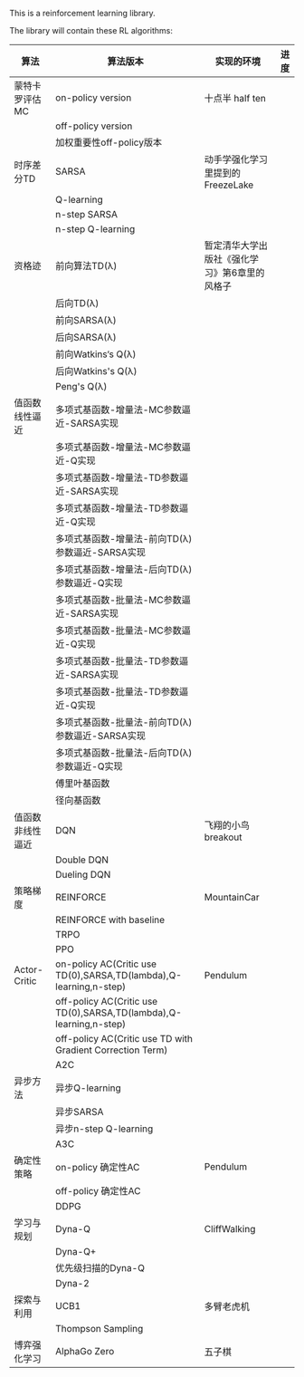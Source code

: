This is a reinforcement learning library.

The library will contain these RL algorithms:

| 算法             | 算法版本                                                     | 实现的环境                                    | 进度 |
| ---------------- | ------------------------------------------------------------ | --------------------------------------------- | ---- |
| 蒙特卡罗评估 MC  | on-policy version                                            | 十点半 half ten                               |      |
|                  | off-policy version                                           |                                               |      |
|                  | 加权重要性off-policy版本                                     |                                               |      |
| 时序差分TD       | SARSA                                                        | 动手学强化学习里提到的FreezeLake              |      |
|                  | Q-learning                                                   |                                               |      |
|                  | n-step SARSA                                                 |                                               |      |
|                  | n-step Q-learning                                            |                                               |      |
| 资格迹           | 前向算法TD(λ)                                                | 暂定清华大学出版社《强化学习》第6章里的风格子 |      |
|                  | 后向TD(λ)                                                    |                                               |      |
|                  | 前向SARSA(λ)                                                 |                                               |      |
|                  | 后向SARSA(λ)                                                 |                                               |      |
|                  | 前向Watkins‘s Q(λ)                                           |                                               |      |
|                  | 后向Watkins's Q(λ)                                           |                                               |      |
|                  | Peng's Q(λ)                                                  |                                               |      |
| 值函数线性逼近   | 多项式基函数-增量法-MC参数逼近-SARSA实现                     |                                               |      |
|                  | 多项式基函数-增量法-MC参数逼近-Q实现                         |                                               |      |
|                  | 多项式基函数-增量法-TD参数逼近-SARSA实现                     |                                               |      |
|                  | 多项式基函数-增量法-TD参数逼近-Q实现                         |                                               |      |
|                  | 多项式基函数-增量法-前向TD(λ)参数逼近-SARSA实现              |                                               |      |
|                  | 多项式基函数-增量法-后向TD(λ)参数逼近-Q实现                  |                                               |      |
|                  | 多项式基函数-批量法-MC参数逼近-SARSA实现                     |                                               |      |
|                  | 多项式基函数-批量法-MC参数逼近-Q实现                         |                                               |      |
|                  | 多项式基函数-批量法-TD参数逼近-SARSA实现                     |                                               |      |
|                  | 多项式基函数-批量法-TD参数逼近-Q实现                         |                                               |      |
|                  | 多项式基函数-批量法-前向TD(λ)参数逼近-SARSA实现              |                                               |      |
|                  | 多项式基函数-批量法-后向TD(λ)参数逼近-Q实现                  |                                               |      |
|                  | 傅里叶基函数                                                 |                                               |      |
|                  | 径向基函数                                                   |                                               |      |
| 值函数非线性逼近 | DQN                                                          | 飞翔的小鸟 breakout                           |      |
|                  | Double DQN                                                   |                                               |      |
|                  | Dueling DQN                                                  |                                               |      |
| 策略梯度         | REINFORCE                                                    | MountainCar                                   |      |
|                  | REINFORCE with baseline                                      |                                               |      |
|                  | TRPO                                                         |                                               |      |
|                  | PPO                                                          |                                               |      |
| Actor-Critic     | on-policy AC(Critic use TD(0),SARSA,TD(lambda),Q-learning,n-step) | Pendulum                                      |      |
|                  | off-policy AC(Critic use TD(0),SARSA,TD(lambda),Q-learning,n-step) |                                               |      |
|                  | off-policy AC(Critic use TD with Gradient Correction Term)   |                                               |      |
|                  | A2C                                                          |                                               |      |
| 异步方法         | 异步Q-learning                                               |                                               |      |
|                  | 异步SARSA                                                    |                                               |      |
|                  | 异步n-step Q-learning                                        |                                               |      |
|                  | A3C                                                          |                                               |      |
| 确定性策略       | on-policy 确定性AC                                           | Pendulum                                      |      |
|                  | off-policy 确定性AC                                          |                                               |      |
|                  | DDPG                                                         |                                               |      |
| 学习与规划       | Dyna-Q                                                       | CliffWalking                                  |      |
|                  | Dyna-Q+                                                      |                                               |      |
|                  | 优先级扫描的Dyna-Q                                           |                                               |      |
|                  | Dyna-2                                                       |                                               |      |
| 探索与利用       | UCB1                                                         | 多臂老虎机                                    |      |
|                  | Thompson Sampling                                            |                                               |      |
| 博弈强化学习     | AlphaGo Zero                                                 | 五子棋                                        |      |




​			
​			
​			
​			
​			
​			
​			